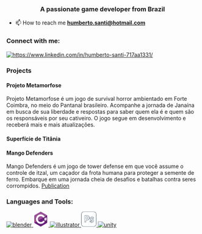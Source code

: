 <h3 align="center">A passionate game developer from Brazil</h3>

- 📫 How to reach me **humberto.santi@hotmail.com**

<h3 align="left">Connect with me:</h3>
<p align="left">
<a href="https://linkedin.com/in/humberto-santi-717aa1331/" target="blank"><img align="center" src="https://raw.githubusercontent.com/rahuldkjain/github-profile-readme-generator/master/src/images/icons/Social/linked-in-alt.svg" alt="https://www.linkedin.com/in/humberto-santi-717aa1331/" height="30" width="40" /></a>
</p>

### Projects
#### Projeto Metamorfose
Projeto Metamorfose é um jogo de survival horror ambientado em Forte Coimbra, no meio do Pantanal brasileiro. Acompanhe a jornada de Janaína em busca de sua liberdade e respostas para saber quem ela é e quem são os responsáveis por seu cativeiro. O jogo segue em desenvolvimento e receberá mais e mais atualizações.

#### Superfície de Titânia

#### Mango Defenders
Mango Defenders é um jogo de tower defense em que você assume o controle de itzal, um caçador da frota humana para proteger a semente de ferro. Embarque em uma jornada cheia de desafios e batalhas contra seres corrompidos. 
[Publication](https://tiojhow.itch.io/mango-defenders)

<h3 align="left">Languages and Tools:</h3>
<p align="left"> <a href="https://www.blender.org/" target="_blank" rel="noreferrer"> <img src="https://download.blender.org/branding/community/blender_community_badge_white.svg" alt="blender" width="40" height="40"/> </a> <a href="https://www.w3schools.com/cs/" target="_blank" rel="noreferrer"> <img src="https://raw.githubusercontent.com/devicons/devicon/master/icons/csharp/csharp-original.svg" alt="csharp" width="40" height="40"/> </a> <a href="https://www.adobe.com/in/products/illustrator.html" target="_blank" rel="noreferrer"> <img src="https://www.vectorlogo.zone/logos/adobe_illustrator/adobe_illustrator-icon.svg" alt="illustrator" width="40" height="40"/> </a> <a href="https://www.photoshop.com/en" target="_blank" rel="noreferrer"> <img src="https://raw.githubusercontent.com/devicons/devicon/master/icons/photoshop/photoshop-line.svg" alt="photoshop" width="40" height="40"/> </a> <a href="https://unity.com/" target="_blank" rel="noreferrer"> <img src="https://www.vectorlogo.zone/logos/unity3d/unity3d-icon.svg" alt="unity" width="40" height="40"/> </a> </p>
